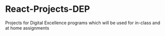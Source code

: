 # React-Projects-DEP
Projects for Digital Excellence programs which will be used for in-class and at home assignments 
